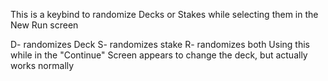 This is a keybind to randomize Decks or Stakes while selecting them in the New Run screen

D- randomizes Deck
S- randomizes stake
R- randomizes both
Using this while in the "Continue" Screen appears to change the deck, but actually works normally
